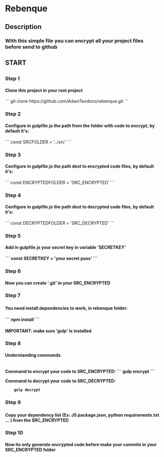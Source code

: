 

<h1>Rebenque</h1>

<h2>Description</h2>
<h3>With this simple file you can encrypt all your project files before send to github</h3>

<h2>START<h2>
<h3>Step 1</h3>
<h4>Clone this project in your root project</h4>
```
    git clone https://github.com/AdamTeodoro/rebenque.git
```
<h3>Step 2</h3>
<h4>Configure in gulpfile.js the path from the folder with code to encrypt, by default it's: </h4>
```
    const SRCFOLDER = '../src'
```
<h3>Step 3</h3>
<h4>
    Configure in gulpfile.js the path dest to encrypted code files, by default it's:  
</h4>
```
    const ENCRYPTEDFOLDER = 'SRC_ENCRYPTED'
```
<h3>Step 4</h3>
<h4>
    Configure in gulpfile.js the path dest to decrypted code files, by default it's:  
</h4>
```
    const DECRYPTEDFOLDER = 'SRC_DECRYPTED'
```
<h3>Step 5</h3>
<h4>
    Add in gulpfile.js your secret key in variable '<b>SECRETKEY<b>'
</h4>
```
    const SECRETKEY = 'your secret pass'
```
<h3>Step 6</h3>
<h4>Now you can create '.git' in your SRC_ENCRYPTED</h4>

<h3>Step 7<h3>
<h4>You need install dependencies to work, in rebenque folder:<h4>
```
    npm install 
```
<h4><b>IMPORTANT: make sure 'gulp' is installed</b></h4>

<h3>Step 8</h3>
<h4>Understanding commands</h4>

<br />
<b>Command to encrypt your code to SRC_ENCRYPTED:</b>
```
    gulp encrypt
```
<br />

<b>Command to decrypt your code to SRC_DECRYPTED:</b>
```
    gulp decrypt
```
<h3>Step 9<h3>
<h4>Copy your dependency list (Ex: JS package.json, python requirements.txt ... ) from the SRC_ENCRYPTED</h4>

<h3>Step 10</h3>
<h4>Now its only generate encrypted code before make your commits in your SRC_ENCRYPTED folder</h4>

